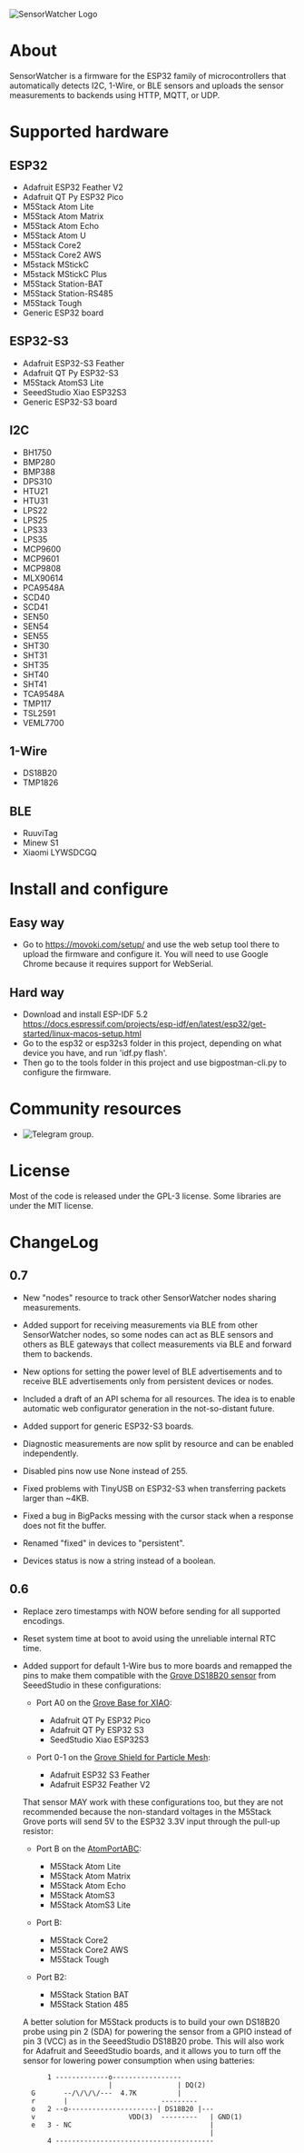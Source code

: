 ![SensorWatcher Logo](logo.png?raw=True)

# About

SensorWatcher is a firmware for the ESP32 family of microcontrollers that automatically detects I2C, 1-Wire, or BLE sensors and uploads the sensor measurements to backends using HTTP, MQTT, or UDP.


# Supported hardware

## ESP32

- Adafruit ESP32 Feather V2
- Adafruit QT Py ESP32 Pico
- M5Stack Atom Lite
- M5Stack Atom Matrix
- M5Stack Atom Echo
- M5Stack Atom U
- M5Stack Core2
- M5Stack Core2 AWS
- M5stack MStickC
- M5stack MStickC Plus
- M5Stack Station-BAT
- M5Stack Station-RS485
- M5Stack Tough
- Generic ESP32 board

## ESP32-S3

- Adafruit ESP32-S3 Feather
- Adafruit QT Py ESP32-S3
- M5Stack AtomS3 Lite
- SeeedStudio Xiao ESP32S3
- Generic ESP32-S3 board

## I2C

- BH1750
- BMP280
- BMP388
- DPS310
- HTU21
- HTU31
- LPS22
- LPS25
- LPS33
- LPS35
- MCP9600
- MCP9601
- MCP9808
- MLX90614
- PCA9548A
- SCD40
- SCD41
- SEN50
- SEN54
- SEN55
- SHT30
- SHT31
- SHT35
- SHT40
- SHT41
- TCA9548A
- TMP117
- TSL2591
- VEML7700

## 1-Wire

- DS18B20
- TMP1826

## BLE

- RuuviTag
- Minew S1
- Xiaomi LYWSDCGQ


# Install and configure

## Easy way

- Go to https://movoki.com/setup/ and use the web setup tool there to upload the firmware and configure it. You will need to use Google Chrome because it requires support for WebSerial.

## Hard way

- Download and install ESP-IDF 5.2 https://docs.espressif.com/projects/esp-idf/en/latest/esp32/get-started/linux-macos-setup.html
- Go to the esp32 or esp32s3 folder in this project, depending on what device you have, and run 'idf.py flash'.
- Then go to the tools folder in this project and use bigpostman-cli.py to configure the firmware.

# Community resources

- ![Telegram group](https://t.me/SensorWatcher).

# License

Most of the code is released under the GPL-3 license. Some libraries are under the MIT license.

# ChangeLog

## 0.7

- New "nodes" resource to track other SensorWatcher nodes sharing measurements.

- Added support for receiving measurements via BLE from other SensorWatcher nodes, so some nodes can act as BLE sensors and others as BLE gateways that collect measurements via BLE and forward them to backends.

- New options for setting the power level of BLE advertisements and to receive BLE advertisements only from persistent devices or nodes.

- Included a draft of an API schema for all resources. The idea is to enable automatic web configurator generation in the not-so-distant future.

- Added support for generic ESP32-S3 boards.

- Diagnostic measurements are now split by resource and can be enabled independently.

- Disabled pins now use None instead of 255.

- Fixed problems with TinyUSB on ESP32-S3 when transferring packets larger than ~4KB.

- Fixed a bug in BigPacks messing with the cursor stack when a response does not fit the buffer.

- Renamed "fixed" in devices to "persistent".

- Devices status is now a string instead of a boolean.


## 0.6

- Replace zero timestamps with NOW before sending for all supported encodings.

- Reset system time at boot to avoid using the unreliable internal RTC time.

- Added support for default 1-Wire bus to more boards and remapped the pins to make them compatible
  with the [Grove DS18B20 sensor](https://www.seeedstudio.com/One-Wire-Temperature-Sensor-p-1235.html)
  from SeeedStudio in these configurations:

    - Port A0 on the [Grove Base for XIAO](https://www.seeedstudio.com/Grove-Shield-for-Seeeduino-XIAO-p-4621.html):
        - Adafruit QT Py ESP32 Pico
        - Adafruit QT Py ESP32 S3
        - SeedStudio Xiao ESP32S3

    - Port 0-1 on the [Grove Shield for Particle Mesh](https://www.seeedstudio.com/Grove-Shield-for-Particle-Mesh-p-4080.html):
        - Adafruit ESP32 S3 Feather
        - Adafruit ESP32 Feather V2

    That sensor MAY work with these configurations too, but they are not recommended because the non-standard
    voltages in the M5Stack Grove ports will send 5V to the ESP32 3.3V input through the pull-up resistor:

    - Port B on the [AtomPortABC](https://docs.m5stack.com/en/unit/AtomPortABC):
        - M5Stack Atom Lite
        - M5Stack Atom Matrix
        - M5Stack Atom Echo
        - M5Stack AtomS3
        - M5Stack AtomS3 Lite

    - Port B:
        - M5Stack Core2
        - M5Stack Core2 AWS
        - M5Stack Tough

    - Port B2:
        - M5Stack Station BAT
        - M5Stack Station 485

    A better solution for M5Stack products is to build your own DS18B20 probe using pin 2 (SDA) for
    powering the sensor from a GPIO instead of pin 3 (VCC) as in the SeeedStudio DS18B20 probe. This
    will also work for Adafruit and SeeedStudio boards, and it allows you to turn off the sensor for
    lowering power consumption when using batteries:

            1 -------------o-----------------
                           |                | DQ(2)
        G       --/\/\/\/---  4.7K          |
        r       |                       ---------
        o   2 --o----------------------| DS18B20 |---
        v                       VDD(3)  ---------   | GND(1)
        e   3 - NC                                  |
                                                    |
            4 ---------------------------------------

